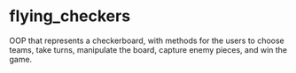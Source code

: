 # flying_checkers
OOP that represents a checkerboard, with methods for the users to choose teams, take turns, manipulate the board, capture enemy pieces, and win the game.
